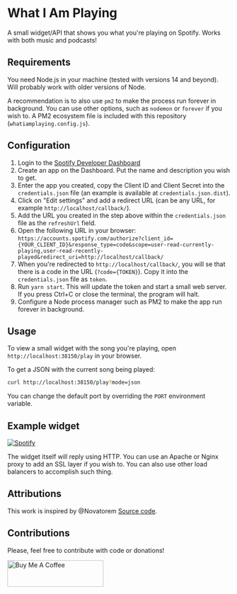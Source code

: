 # What I Am Playing

A small widget/API that shows you what you're playing on Spotify. Works with both music and podcasts!

## Requirements

You need Node.js in your machine (tested with versions 14 and beyond). Will probably work with older versions of Node.

A recommendation is to also use `pm2` to make the process run forever in background. You can use other options, such as `nodemon` or `forever` if you wish to. A PM2 ecosystem file is included with this repository (`whatiamplaying.config.js`).

## Configuration

1. Login to the [Spotify Developer Dashboard](https://developer.spotify.com/dashboard/login)
2. Create an app on the Dashboard. Put the name and description you wish to get.
3. Enter the app you created, copy the Client ID and Client Secret into the `credentials.json` file (an example is available at `credentials.json.dist`).
4. Click on "Edit settings" and add a redirect URL (can be any URL, for example `http://localhost/callback/`).
5. Add the URL you created in the step above within the `credentials.json` file as the `refreshUrl` field.
6. Open the following URL in your browser: `https://accounts.spotify.com/authorize?client_id={YOUR_CLIENT_ID}&response_type=code&scope=user-read-currently-playing,user-read-recently-played&redirect_uri=http://localhost/callback/`
7. When you're redirected to `http://localhost/callback/`, you will se that there is a code in the URL (`?code={TOKEN}`). Copy it into the `credentials.json` file as `token`.
8. Run `yarn start`. This will update the token and start a small web server. If you press Ctrl+C or close the terminal, the program will halt.
9. Configure a Node process manager such as PM2 to make the app run forever in background.

## Usage

To view a small widget with the song you're playing, open `http://localhost:38150/play` in your browser.

To get a JSON with the current song being played:

```bash
curl http://localhost:38150/play?mode=json
```

You can change the default port by overriding the `PORT` environment variable.

## Example widget

[![Spotify](http://prometheus.kyngo.net:38150/play?v=1)](https://open.spotify.com/user/arno-kun)

The widget itself will reply using HTTP. You can use an Apache or Nginx proxy to add an SSL layer if you wish to. You can also use other load balancers to accomplish such thing.

## Attributions

This work is inspired by @Novatorem [Source code](https://github.com/novatorem/novatorem).

## Contributions

Please, feel free to contribute with code or donations!

<a href="https://www.buymeacoffee.com/kyngo" target="_blank"><img src="https://cdn.buymeacoffee.com/buttons/v2/default-yellow.png" alt="Buy Me A Coffee" style="height: 60px !important;width: 217px !important;" ></a>
